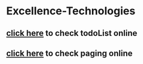 # Excellence-Technologies

## [click here](https://todolist-v1.netlify.app/) to check todoList online 
## [click here](https://paging-materialui.netlify.app/) to check paging online

